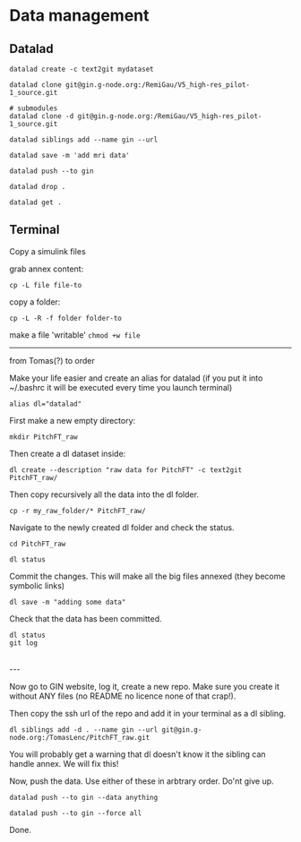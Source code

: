 # Data management

## Datalad

```
datalad create -c text2git mydataset

datalad clone git@gin.g-node.org:/RemiGau/V5_high-res_pilot-1_source.git

# submodules
datalad clone -d git@gin.g-node.org:/RemiGau/V5_high-res_pilot-1_source.git

datalad siblings add --name gin --url

datalad save -m 'add mri data'

datalad push --to gin

datalad drop .

datalad get .
```

## Terminal

Copy a simulink files

grab annex content:

`cp -L file file-to`

copy a folder:

`cp -L -R -f folder folder-to`

make a file 'writable'
`chmod +w file`

----------------------------------
from Tomas(?) to order

Make your life easier and create an alias for datalad (if you put it into ~/.bashrc it will be executed every time you launch terminal)

```
alias dl="datalad"
```


First make a new empty directory: 

```
mkdir PitchFT_raw
```

Then create a dl dataset inside:

```
dl create --description "raw data for PitchFT" -c text2git PitchFT_raw/

```

Then copy recursively all the data into the dl folder.  

```
cp -r my_raw_folder/* PitchFT_raw/
```

Navigate to the newly created dl folder and check the status.

```
cd PitchFT_raw

dl status
```

Commit the changes. This will make all the big files annexed (they become symbolic links)

```
dl save -m "adding some data"
```

Check that the data has been committed.

```
dl status
git log
```

<br>
---
<br>

Now go to GIN website, log it, create a new repo. Make sure you create it without ANY files (no README no licence none of that crap!).

Then copy the ssh url of the repo and add it in your terminal as a dl sibling.

```
dl siblings add -d . --name gin --url git@gin.g-node.org:/TomasLenc/PitchFT_raw.git
```

You will probably get a warning that dl doesn't know it the sibling can handle annex. We will fix this!

Now, push the data. Use either of these in arbtrary order. Do'nt give up.

```
datalad push --to gin --data anything

datalad push --to gin --force all
```

Done.
